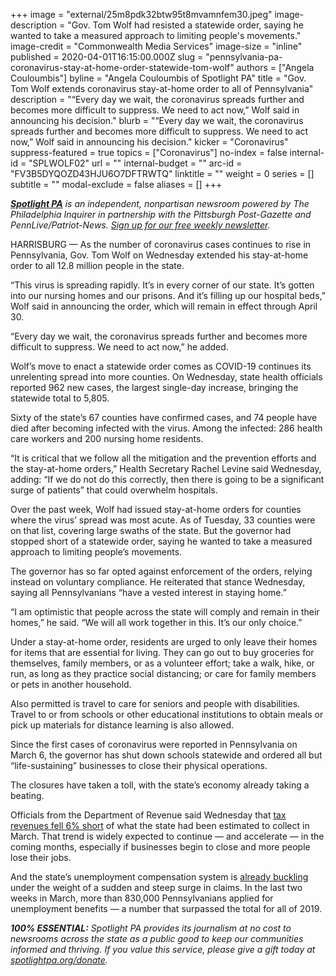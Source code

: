 +++
image = "external/25m8pdk32btw95t8mvamnfem30.jpeg"
image-description = "Gov. Tom Wolf had resisted a statewide order, saying he wanted to take a measured approach to limiting people's movements."
image-credit = "Commonwealth Media Services"
image-size = "inline"
published = 2020-04-01T16:15:00.000Z
slug = "pennsylvania-pa-coronavirus-stay-at-home-order-statewide-tom-wolf"
authors = ["Angela Couloumbis"]
byline = "Angela Couloumbis of Spotlight PA"
title = "Gov. Tom Wolf extends coronavirus stay-at-home order to all of Pennsylvania"
description = "“Every day we wait, the coronavirus spreads further and becomes more difficult to suppress. We need to act now,” Wolf said in announcing his decision."
blurb = "“Every day we wait, the coronavirus spreads further and becomes more difficult to suppress. We need to act now,” Wolf said in announcing his decision."
kicker = "Coronavirus"
suppress-featured = true
topics = ["Coronavirus"]
no-index = false
internal-id = "SPLWOLF02"
url = ""
internal-budget = ""
arc-id = "FV3B5DYQOZD43HJU6O7DFTRWTQ"
linktitle = ""
weight = 0
series = []
subtitle = ""
modal-exclude = false
aliases = []
+++

<a href="https://lesspage.com/"><i><b>Spotlight PA</b></i></a><i> is an independent, nonpartisan newsroom powered by The Philadelphia Inquirer in partnership with the Pittsburgh Post-Gazette and PennLive/Patriot-News. </i><a href="https://lesspage.com/newsletters"><i>Sign up for our free weekly newsletter</i></a><i>.</i>

HARRISBURG — As the number of coronavirus cases continues to rise in Pennsylvania, Gov. Tom Wolf on Wednesday extended his stay-at-home order to all 12.8 million people in the state.

“This virus is spreading rapidly. It’s in every corner of our state. It’s gotten into our nursing homes and our prisons. And it’s filling up our hospital beds,” Wolf said in announcing the order, which will remain in effect through April 30.

“Every day we wait, the coronavirus spreads further and becomes more difficult to suppress. We need to act now,” he added.

Wolf’s move to enact a statewide order comes as COVID-19 continues its unrelenting spread into more counties. On Wednesday, state health officials reported 962 new cases, the largest single-day increase, bringing the statewide total to 5,805.

Sixty of the state’s 67 counties have confirmed cases, and 74 people have died after becoming infected with the virus. Among the infected: 286 health care workers and 200 nursing home residents.

“It is critical that we follow all the mitigation and the prevention efforts and the stay-at-home orders,” Health Secretary Rachel Levine said Wednesday, adding: “If we do not do this correctly, then there is going to be a significant surge of patients” that could overwhelm hospitals.

Over the past week, Wolf had issued stay-at-home orders for counties where the virus’ spread was most acute. As of Tuesday, 33 counties were on that list, covering large swaths of the state. But the governor had stopped short of a statewide order, saying he wanted to take a measured approach to limiting people’s movements.

The governor has so far opted against enforcement of the orders, relying instead on voluntary compliance. He reiterated that stance Wednesday, saying all Pennsylvanians “have a vested interest in staying home.”

“I am optimistic that people across the state will comply and remain in their homes,” he said. “We will all work together in this. It’s our only choice.”

<script src="https://lesspage.com/embed.js" async></script><div data-spl-embed-version="1" data-spl-src="https://lesspage.com/embeds/donate/"></div>

Under a stay-at-home order, residents are urged to only leave their homes for items that are essential for living. They can go out to buy groceries for themselves, family members, or as a volunteer effort; take a walk, hike, or run, as long as they practice social distancing; or care for family members or pets in another household.

Also permitted is travel to care for seniors and people with disabilities. Travel to or from schools or other educational institutions to obtain meals or pick up materials for distance learning is also allowed.

Since the first cases of coronavirus were reported in Pennsylvania on March 6, the governor has shut down schools statewide and ordered all but “life-sustaining” businesses to close their physical operations.

The closures have taken a toll, with the state’s economy already taking a beating.

Officials from the Department of Revenue said Wednesday that <a href="https://lesspage.com/news/2020/04/pennsylvania-pa-coronavirus-state-budget-revenue-shortfall-march/" target=_blank>tax revenues fell 6% short</a> of what the state had been estimated to collect in March. That trend is widely expected to continue — and accelerate — in the coming months, especially if businesses begin to close and more people lose their jobs.

And the state’s unemployment compensation system is <a href="https://lesspage.com/news/2020/03/pennsylvania-coronavirus-unemployment-system-issues-calls-online/" target=_blank>already buckling </a>under the weight of a sudden and steep surge in claims. In the last two weeks in March, more than 830,000 Pennsylvanians applied for unemployment benefits — a number that surpassed the total for all of 2019.

<i><b>100% ESSENTIAL:</b></i><i> Spotlight PA provides its journalism at no cost to newsrooms across the state as a public good to keep our communities informed and thriving. If you value this service, please give a gift today at </i><a href="https://lesspage.com/donate"><i>spotlightpa.org/donate</i></a><i>.</i>

<script src="https://lesspage.com/embed.js" async></script><div data-spl-embed-version="1" data-spl-src="https://lesspage.com/embeds/tips/?tip_text=Do%20you%20have%20a%20tip%20about%20%3Cb%3Ehow%20Pa.'s%20government%20is%20responding%20to%20the%20coronavirus%3C%2Fb%3E%3F%20Tell%20us."></div>
